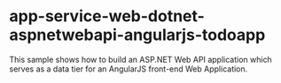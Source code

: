 # app-service-web-dotnet-aspnetwebapi-angularjs-todoapp
This sample shows how to build an ASP.NET Web API application which serves as a data tier for an AngularJS front-end Web Application.
